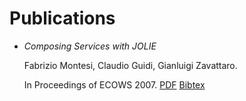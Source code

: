 <div class="grid_18 push_3 scrollable_container hyphenate" id="publications">

# Publications

-	_Composing Services with JOLIE_
	
	Fabrizio Montesi, Claudio Guidi, Gianluigi Zavattaro.
	
	In Proceedings of ECOWS 2007.
	[PDF][jolie:ecows07:pdf] [Bibtex][jolie:ecows07:bibtex]

</div>


[jolie:ecows07:pdf]: http://doi.ieeecomputersociety.org/10.1109/ECOWS.2007.19
[jolie:ecows07:bibtex]: http://dblp.uni-trier.de/rec/bibtex/conf/ecows/MontesiGZ07